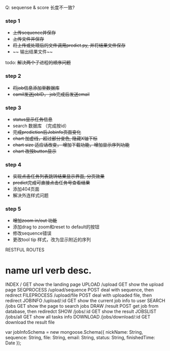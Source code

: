 Q:
sequense & score 长度不一致?

### step 1

* ~~上传sequence并保存~~
* ~~上传文件并保存~~
* ~~将上传或处理后的文件调用predict.py, 并将结果文件保存~~
* ~~ 输出结果文件~~

todo: ~~解决两个子进程的顺序问题~~

### step 2

* ~~将job信息添加至数据库~~
* ~~eamil发送jobID， job完成后发送email~~
  
### step 3
* ~~status显示任务信息~~
* search 数据库 （完成按id）
* ~~完成prediction后Jobinfo页面变化~~
* ~~chart 加虚线，超过部分变色, 隐藏X轴下标~~
* ~~chart size 适应话改变， 增加下载功能，增加显示序列功能~~
* ~~chart 改按button显示~~

### step 4
* ~~实现点击任务列表跳转结果显示界面, 分页效果~~
* ~~predict完成可直接点击任务号查看结果~~
* 添加404页面
* 解决外连样式问题

### step 5
* ~~增加zoom in/out 功能~~
* 添加drag to zoom和reset to default的按钮
* 修改sequence错误
* 更改tool tip 样式，改为显示附近的序列

RESTFUL ROUTES

name                 url                  verb            desc.
==========================================================================
INDEX               /                     GET         show the landing page
UPLOAD              /upload               GET         show the upload page
SEQPROCESS          /upload/sequence      POST        deal with sequence, then redirect
FILEPROCESS         /upload/file          POST        deal with uploaded file, then redirect
JOBINFO             /upload/:id           GET         show the current job info to user
SEARCH              /jobs                 GET         show the page to search jobs
DRAW                /result               POST        get job from database, then rediredct
SHOW                /jobs/:id             GET         show the result
JOBSLIST            /jobs/all             GET         show all tasks info
DOWNLOAD			/jobs/download/:id   GET	      download the result file


var jobInfoSchema = new mongoose.Schema({
	nickName: String,
	sequence: String,
	file: String,
	email: String,
	status: String,
	finishedTime: Date
});